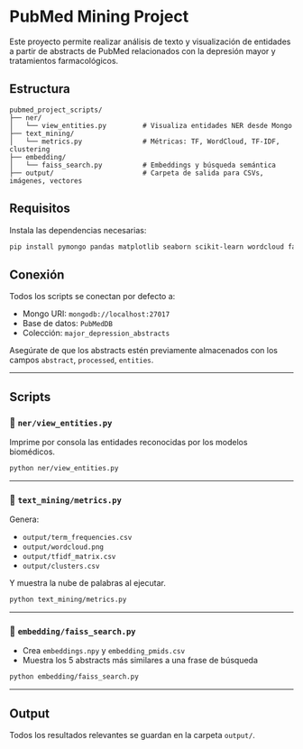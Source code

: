 
# PubMed Mining Project

Este proyecto permite realizar análisis de texto y visualización de entidades a partir de abstracts de PubMed relacionados con la depresión mayor y tratamientos farmacológicos.

## Estructura

```
pubmed_project_scripts/
├── ner/
│   └── view_entities.py         # Visualiza entidades NER desde Mongo
├── text_mining/
│   └── metrics.py               # Métricas: TF, WordCloud, TF-IDF, clustering
├── embedding/
│   └── faiss_search.py          # Embeddings y búsqueda semántica
├── output/                      # Carpeta de salida para CSVs, imágenes, vectores
```

## Requisitos

Instala las dependencias necesarias:

```bash
pip install pymongo pandas matplotlib seaborn scikit-learn wordcloud faiss-cpu sentence-transformers
```

## Conexión

Todos los scripts se conectan por defecto a:

- Mongo URI: `mongodb://localhost:27017`
- Base de datos: `PubMedDB`
- Colección: `major_depression_abstracts`

Asegúrate de que los abstracts estén previamente almacenados con los campos `abstract`, `processed`, `entities`.

---

## Scripts

### 🔹 `ner/view_entities.py`

Imprime por consola las entidades reconocidas por los modelos biomédicos.

```bash
python ner/view_entities.py
```

---

### 🔹 `text_mining/metrics.py`

Genera:

- `output/term_frequencies.csv`
- `output/wordcloud.png`
- `output/tfidf_matrix.csv`
- `output/clusters.csv`

Y muestra la nube de palabras al ejecutar.

```bash
python text_mining/metrics.py
```

---

### 🔹 `embedding/faiss_search.py`

- Crea `embeddings.npy` y `embedding_pmids.csv`
- Muestra los 5 abstracts más similares a una frase de búsqueda

```bash
python embedding/faiss_search.py
```

---

## Output

Todos los resultados relevantes se guardan en la carpeta `output/`.


